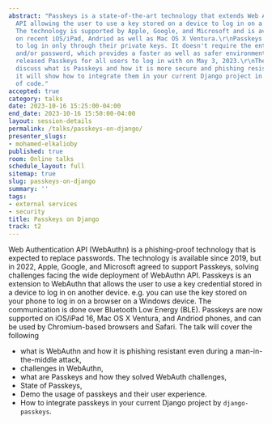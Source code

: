 ```yaml
---
abstract: "Passkeys is a state-of-the-art technology that extends Web Authentication
  API allowing the user to use a key stored on a device to log in on a new device.
  The technology is supported by Apple, Google, and Microsoft and is available now
  on recent iOS/iPad, Andriod as well as Mac OS X Ventura.\r\nPasskeys allow the users
  to log in only through their private keys. It doesn't require the entry of a username
  and/or password, which provides a faster as well as safer environment for the users.\r\nGoogle
  released Passkeys for all users to log in with on May 3, 2023.\r\nThe talk will
  discuss what is Passkeys and how it is more secure and phishing resistant, also
  it will show how to integrate them in your current Django project in a few lines
  of code."
accepted: true
category: talks
date: 2023-10-16 15:25:00-04:00
end_date: 2023-10-16 15:50:00-04:00
layout: session-details
permalink: /talks/passkeys-on-django/
presenter_slugs:
- mohamed-elkalioby
published: true
room: Online talks
schedule_layout: full
sitemap: true
slug: passkeys-on-django
summary: ''
tags:
- external services
- security
title: Passkeys on Django
track: t2
---
```


Web Authentication API (WebAuthn) is a phishing-proof technology that is expected to replace passwords. The technology is available since 2019, but in 2022, Apple, Google, and Microsoft agreed to support Passkeys, solving challenges facing the wide deployment of WebAuthn API. Passkeys is an extension to WebAuthn that allows the user to use a key credential stored in a device to log in on another device. e.g. you can use the key stored on your phone to log in on a browser on a Windows device. The communication is done over Bluetooth Low Energy (BLE). Passkeys are now supported on iOS/iPad 16, Mac OS X Ventura, and Andriod phones, and can be used by Chromium-based browsers and Safari.
The talk will cover the following
*  what is WebAuthn and how it is phishing resistant even during a man-in-the-middle attack,
* challenges in WebAuthn,
* what are Passkeys and how they solved WebAuth challenges,
* State of Passkeys,
* Demo the usage of passkeys and their user experience.
* How to integrate passkeys in your current Django project by `django-passkeys`.